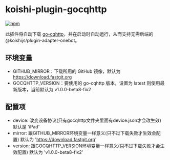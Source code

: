 # koishi-plugin-gocqhttp
 
[![npm](https://img.shields.io/npm/v/koishi-plugin-dice?style=flat-square)](https://www.npmjs.com/package/koishi-plugin-gocqhttp)

此插件将自动下载 [go-cqhttp](https://github.com/Mrs4s/go-cqhttp)，并在启动时自动运行，从而支持无需后端的 @koishijs/plugin-adapter-onebot。

## 环境变量

- GITHUB_MIRROR：下载所用的 GitHub 镜像，默认为 https://download.fastgit.org
- GOCQHTTP_VERSION：要使用的 go-cqhttp 版本，设置为 latest 则使用最新版本，当前默认为 v1.0.0-beta8-fix2

## 配置项
- device: 改变设备协议(只有gocqhttp文件夹里面有device.json才会改生效) 默认是 'iPad'
- mirror: 跟GITHUB_MIRROR环境变量一样意义(只不过下载失败才生效会配置) 默认为 'https://download.fastgit.org'
- version: 跟GOCQHTTP_VERSION环境变量一样意义(只不过下载失败才会生效配置) 默认为 'v1.0.0-beta8-fix2'
